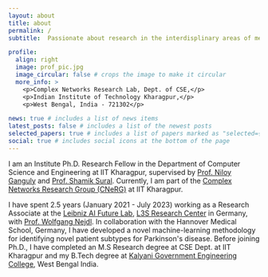 ```yaml
---
layout: about
title: about
permalink: /
subtitle:  Passionate about research in the interdisplinary areas of medical NLP, Gene transformers and LLMs for medical QA and summarization, specifically in limited data settings. Life motto - Breathe and build.

profile:
  align: right
  image: prof_pic.jpg
  image_circular: false # crops the image to make it circular
  more_info: >
    <p>Complex Networks Research Lab, Dept. of CSE,</p>
    <p>Indian Institute of Technology Kharagpur,</p>
    <p>West Bengal, India - 721302</p>

news: true # includes a list of news items
latest_posts: false # includes a list of the newest posts
selected_papers: true # includes a list of papers marked as "selected={true}"
social: true # includes social icons at the bottom of the page
---
```


I am an Institute Ph.D. Research Fellow in the Department of Computer Science and Engineering at IIT Kharagpur, supervised by [Prof. Niloy Ganguly](http://www.facweb.iitkgp.ac.in/~niloy/) and [Prof. Shamik Sural](http://www.facweb.iitkgp.ac.in/~shamik/). Currently, I am part of the [Complex Networks Research Group (CNeRG)](https://cnerg-iitkgp.github.io/) at IIT Kharagpur. 

I have spent 2.5 years (January 2021 - July 2023) working as a Research Associate at the [Leibniz AI Future Lab](https://leibniz-ai-lab.de/), [L3S Research Center](https://www.l3s.de/) in Germany, with [Prof. Wolfgang Nejdl](http://www.kbs.uni-hannover.de/~nejdl/). In collaboration with the Hannover Medical School, Germany, I have developed a novel machine-learning methodology for identifying novel patient subtypes for Parkinson's disease. Before joining Ph.D., I have completed an M.S Research degree at CSE Dept. at IIT Kharagpur and my B.Tech degree at [Kalyani Government Engineering College](https://kgec.edu.in/), West Bengal India.

